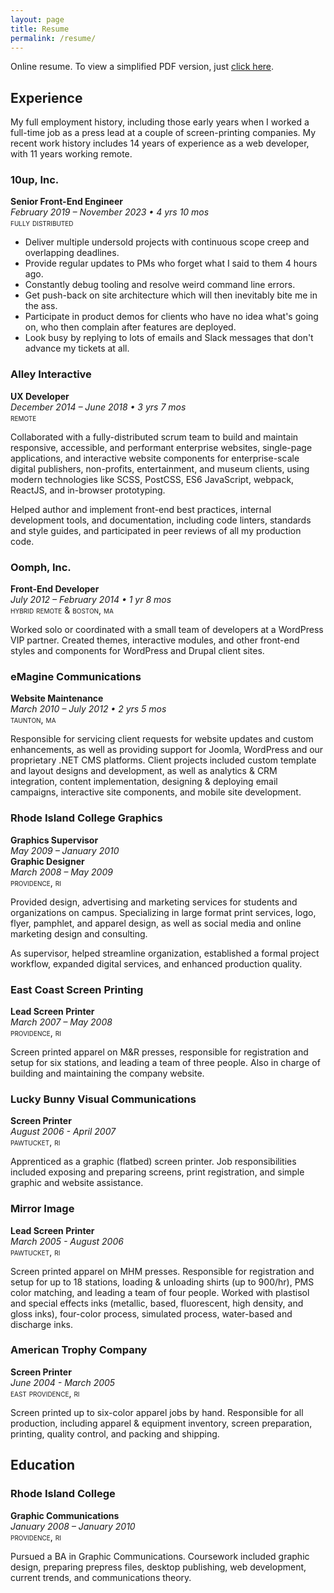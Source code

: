 ```yaml
---
layout: page
title: Resume
permalink: /resume/
---
```


Online resume. To view a simplified PDF version, just [click here](#resume-pdf).

## Experience

My full employment history, including those early years when I worked a full-time job as a press lead at a couple of screen-printing companies. My recent work history includes 14 years of experience as a web developer, with 11 years working remote.

### 10up, Inc.
**Senior Front-End Engineer**<br>
_February 2019 – November 2023 • 4 yrs 10 mos_<br>
<span style="font-variant: small-caps; text-transform: lowercase;">Fully Distributed</span>

- Deliver multiple undersold projects with continuous scope creep and overlapping deadlines.
- Provide regular updates to PMs who forget what I said to them 4 hours ago.
- Constantly debug tooling and resolve weird command line errors.
- Get push-back on site architecture which will then inevitably bite me in the ass.
- Participate in product demos for clients who have no idea what's going on, who then complain after features are deployed.
- Look busy by replying to lots of emails and Slack messages that don't advance my tickets at all.

### Alley Interactive
**UX Developer**<br>
_December 2014 – June 2018 • 3 yrs 7 mos_<br>
<span style="font-variant: small-caps; text-transform: lowercase;">Remote</span>

Collaborated with a fully-distributed scrum team to build and maintain responsive, accessible, and performant enterprise websites, single-page applications, and interactive website components for enterprise-scale digital publishers, non-profits, entertainment, and museum clients, using modern technologies like SCSS, PostCSS, ES6 JavaScript, webpack, ReactJS, and in-browser prototyping.

Helped author and implement front-end best practices, internal development tools, and documentation, including code linters, standards and style guides, and participated in peer reviews of all my production code.

### Oomph, Inc.
**Front-End Developer**<br>
_July 2012 – February 2014 • 1 yr 8 mos_<br>
<span style="font-variant: small-caps; text-transform: lowercase;">Hybrid Remote & Boston, MA</span>

Worked solo or coordinated with a small team of developers at a WordPress VIP partner. Created themes, interactive modules, and other front-end styles and components for WordPress and Drupal client sites.

### eMagine Communications
**Website Maintenance**<br>
_March 2010 – July 2012 • 2 yrs 5 mos_<br>
<span style="font-variant: small-caps; text-transform: lowercase;">Taunton, MA</span>

Responsible for servicing client requests for website updates and custom enhancements, as well as providing support for Joomla, WordPress and our proprietary .NET CMS platforms. Client projects included custom template and layout designs and development, as well as analytics & CRM integration, content implementation, designing & deploying email campaigns, interactive site components, and mobile site development.

### Rhode Island College Graphics
**Graphics Supervisor**<br>
_May 2009 – January 2010_<br>
**Graphic Designer**<br>
_March 2008 – May 2009_<br>
<span style="font-variant: small-caps; text-transform: lowercase;">Providence, RI</span>

Provided design, advertising and marketing services for students and organizations on campus. Specializing in large format print services, logo, flyer, pamphlet, and apparel design, as well as social media and online marketing design and consulting.

As supervisor, helped streamline organization, established a formal project workflow, expanded digital services, and enhanced production quality.

### East Coast Screen Printing
**Lead Screen Printer**<br>
_March 2007 – May 2008_<br>
<span style="font-variant: small-caps; text-transform: lowercase;">Providence, RI</span>

Screen printed apparel on M&R presses, responsible for registration and setup for six stations, and leading a team of three people. Also in charge of building and maintaining the company website.

### Lucky Bunny Visual Communications
**Screen Printer**<br>
_August 2006 - April 2007_<br>
<span style="font-variant: small-caps; text-transform: lowercase;">Pawtucket, RI</span>

Apprenticed as a graphic (flatbed) screen printer. Job responsibilities included exposing and preparing screens, print registration, and simple graphic and website assistance.

### Mirror Image
**Lead Screen Printer**<br>
_March 2005 - August 2006_<br>
<span style="font-variant: small-caps; text-transform: lowercase;">Pawtucket, RI</span>

Screen printed apparel on MHM presses. Responsible for registration and setup for up to 18 stations, loading & unloading shirts (up to 900/hr), PMS color matching, and leading a team of four people. Worked with plastisol and special effects inks (metallic, based, fluorescent, high density, and gloss inks), four-color process, simulated process, water-based and discharge inks.

### American Trophy Company
**Screen Printer**<br>
_June 2004 - March 2005_<br>
<span style="font-variant: small-caps; text-transform: lowercase;">East Providence, RI</span>

Screen printed up to six-color apparel jobs by hand. Responsible for all production, including apparel & equipment inventory, screen preparation, printing, quality control, and packing and shipping.

## Education

### Rhode Island College
**Graphic Communications**<br>
_January 2008 – January 2010_<br>
<span style="font-variant: small-caps; text-transform: lowercase;">Providence, RI</span>

Pursued a BA in Graphic Communications. Coursework included graphic design, preparing prepress files, desktop publishing, web development, current trends, and communications theory.
